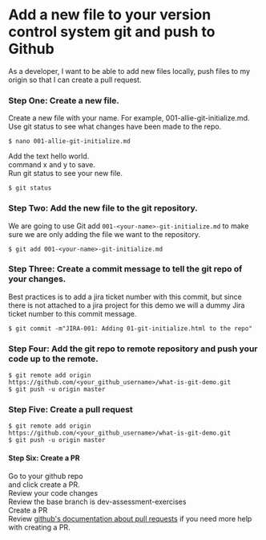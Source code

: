# Add a new file to your version control system git and push to Github 

As a developer, I want to be able to add new files locally, push files to my origin so that I can create a pull request. 

### Step One: Create a new file. 
Create a new file with your name. For example, 001-allie-git-initialize.md. 
Use git status to see what changes have been made to the repo.

```
$ nano 001-allie-git-initialize.md
```
Add the text hello world. \
command x and y to save.  \
Run git status to see your new file. 

```
$ git status
```

### Step Two: Add the new file to the git repository. 
We are going to use Git add `001-<your-name>-git-initialize.md` to make sure we are only adding the file we want to the repository.
```
$ git add 001-<your-name>-git-initialize.md
```

### Step Three: Create a commit message to tell the git repo of your changes. 
Best practices is to add a jira ticket number with this commit, but since there is not attached to a jira project for this demo we will a dummy Jira ticket number to this commit message.
```
$ git commit -m"JIRA-001: Adding 01-git-initialize.html to the repo"
```

### Step Four: Add the git repo to remote repository and push your code up to the remote.
```
$ git remote add origin https://github.com/<your_github_username>/what-is-git-demo.git
$ git push -u origin master
```

### Step Five: Create a pull request
```
$ git remote add origin https://github.com/<your_github_username>/what-is-git-demo.git
$ git push -u origin master
```

#### Step Six: Create a PR
Go to your github repo \
and click create a PR. \
Review your code changes \
Review the base branch is dev-assessment-exercises \
Create a PR \
Review [github's documentation about pull requests](https://help.github.com/en/github/collaborating-with-issues-and-pull-requests/creating-a-pull-request-from-a-fork) if you need more help with creating a PR.
